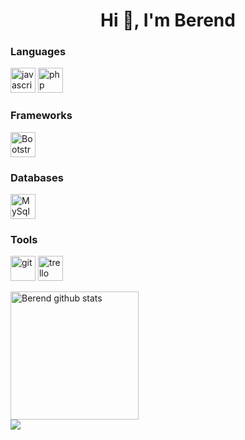 <h1 align="center">Hi 👋, I'm Berend</h1>

<h3 align="left">Languages</h3>
<p align="left">
<!--   <img src="https://www.vectorlogo.zone/logos/w3_html5/w3_html5-icon.svg" alt="html5" width="40" height="40" /> -->
<!--   <img src="https://devicon.dev/devicon.git/icons/css3/css3-original.svg" alt="html5" width="40" height="40" /> -->
  <img src="https://upload.vectorlogo.zone/logos/javascript/images/239ec8a4-163e-4792-83b6-3f6d96911757.svg" alt="javascript" width="40" height="40" />
<!--   <img src="https://devicons.github.io/devicon/devicon.git/icons/nodejs/nodejs-original-wordmark.svg" alt="nodejs" width="40" height="40" /> -->
  <img src="https://www.vectorlogo.zone/logos/php/php-vertical.svg" alt="php" width="40" height="40" />
</p>


<h3 align="left">Frameworks</h3>
<p align="left">
  <img src="https://www.vectorlogo.zone/logos/getbootstrap/getbootstrap-icon.svg" alt="Bootstrap" width="40" height="40" />
</p>

<h3 align="left">Databases</h3>
<p align="left">
  <img src="https://www.vectorlogo.zone/logos/mysql/mysql-official.svg" alt="MySql" width="40" height="40" />
<!--   <img src="https://devicons.github.io/devicon/devicon.git/icons/mongodb/mongodb-original-wordmark.svg" alt="mongodb" width="40" height="40" /> -->
</p>

<h3 align="left">Tools</h3>
<p align="left">
  <img src="https://www.vectorlogo.zone/logos/git-scm/git-scm-icon.svg" alt="git" width="40" height="40" />
  <img src="https://www.vectorlogo.zone/logos/trello/trello-icon.svg" alt="trello" width="40" height="40"/>
</p>

<!--<h3 align="left">CMS</h3>
<p align="left">
  <img src="https://raw.githubusercontent.com/devicons/devicon/ac557d6ff33ff370a5db99f97aeab35ea5c67fbd/icons/wordpress/wordpress-plain.svg" alt="wordpress" width="40" height="40" />
</p>-->

<a href="https://github.com/anuraghazra/github-readme-stats">
  <img src="https://github-readme-stats.vercel.app/api?username=berend109&include_all_commits=true&theme=gruvbox" alt="Berend github stats" height="205"/>
</a>
<br>
<a href="https://github.com/anuraghazra/github-readme-stats">
 <img align="left" src="https://github-readme-stats.vercel.app/api/top-langs/?username=berend109&include_all_commits=true&layout=compact&theme=gruvbox&hide=shell" />
</a>


<!--
**berend109/berend109** is a ✨ _special_ ✨ repository because its `README.md` (this file) appears on your GitHub profile.

Here are some ideas to get you started:

- 🔭 I’m currently working on ...
- 🌱 I’m currently learning ...
- 👯 I’m looking to collaborate on ...
- 🤔 I’m looking for help with ...
- 💬 Ask me about ...
- 📫 How to reach me: ...
- 😄 Pronouns: ...
- ⚡ Fun fact: ...
-->
